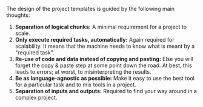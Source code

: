 The design of the project templates is guided by the following main thoughts:

1. **Separation of logical chunks:** A minimal requirement for a project to scale.
2. **Only execute required tasks, automatically:** Again required for scalability. It
   means that the machine needs to know what is meant by a "required task".
3. **Re-use of code and data instead of copying and pasting:** Else you will forget the
   copy & paste step at some point down the road. At best, this leads to errors; at
   worst, to misinterpreting the results.
4. **Be as language-agnostic as possible:** Make it easy to use the best tool for a
   particular task and to mix tools in a project.
5. **Separation of inputs and outputs:** Required to find your way around in a complex
   project.
